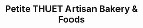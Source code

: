 ---
title: "Petite THUET Artisan Bakery & Foods"
url: /toronto/petite-thuet-artisan-bakery-und-foods/
shop: Bäckerei
---